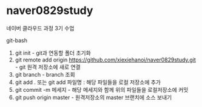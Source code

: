 # naver0829study
네이버 클라우드 과정 3기 수업

git-bash

1. git init - git과 연동할 폴더 초기화
2. git remote add origin https://github.com/xiexiehanoi/naver0829study.git - git 원격 저장소에 새로 연결
3. git branch - branch 조회
4. git add .  또는 git add 파일명 : 해당 파일들을 로컬 저장소에 추가
5. git commit -m 메세지 - 해당 메세지와 함께 위의 파일들을 로컬저장소에 커밋
6. git push origin master - 원격저장소의 master 브랜치에 소스 보내기

